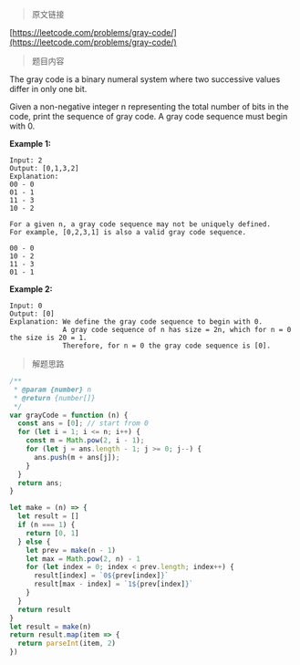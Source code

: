 > 原文链接

[https://leetcode.com/problems/gray-code/](https://leetcode.com/problems/gray-code/)
> 题目内容

The gray code is a binary numeral system where two successive values differ in only one bit.

Given a non-negative integer n representing the total number of bits in the code, print the sequence of gray code. A gray code sequence must begin with 0.

**Example 1:**
```
Input: 2
Output: [0,1,3,2]
Explanation:
00 - 0
01 - 1
11 - 3
10 - 2

For a given n, a gray code sequence may not be uniquely defined.
For example, [0,2,3,1] is also a valid gray code sequence.

00 - 0
10 - 2
11 - 3
01 - 1
```
**Example 2:**
```
Input: 0
Output: [0]
Explanation: We define the gray code sequence to begin with 0.
             A gray code sequence of n has size = 2n, which for n = 0 the size is 20 = 1.
             Therefore, for n = 0 the gray code sequence is [0].
```
> 解题思路

```js
/**
 * @param {number} n
 * @return {number[]}
 */
var grayCode = function (n) {
  const ans = [0]; // start from 0
  for (let i = 1; i <= n; i++) {
    const m = Math.pow(2, i - 1);
    for (let j = ans.length - 1; j >= 0; j--) {
      ans.push(m + ans[j]);
    }
  }
  return ans;
}
```

```js
let make = (n) => {
  let result = []
  if (n === 1) {
    return [0, 1]
  } else {
    let prev = make(n - 1)
    let max = Math.pow(2, n) - 1
    for (let index = 0; index < prev.length; index++) {
      result[index] = `0${prev[index]}`
      result[max - index] = `1${prev[index]}`
    }
  }
  return result
}
let result = make(n)
return result.map(item => {
  return parseInt(item, 2)
})
```
